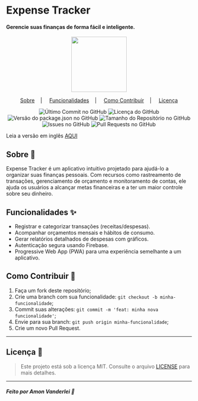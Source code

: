 <h1>Expense Tracker</h1>  
<h4>Gerencie suas finanças de forma fácil e inteligente.</h4>  

<p align="center">  
<image src="public/android-chrome-512x512.png" width="150"/></br>  
</p>  

<p align="center">  
<a href="#sobre-memo">Sobre</a>&nbsp;&nbsp;&nbsp; | &nbsp;&nbsp;&nbsp;  
<a href="#funcionalidades-sparkles">Funcionalidades</a>&nbsp;&nbsp;&nbsp; | &nbsp;&nbsp;&nbsp;  
<a href="#como-contribuir-🤔">Como Contribuir</a>&nbsp;&nbsp;&nbsp; | &nbsp;&nbsp;&nbsp;  
<a href="#licença-scroll">Licença</a>  
</p>  

<p align="center">  
<img alt="Último Commit no GitHub" src="https://img.shields.io/github/last-commit/AmonVanderlei/Expense-Tracker" />  
<img alt="Licença do GitHub" src="https://img.shields.io/github/license/AmonVanderlei/Expense-Tracker" />  
<img alt="Versão do package.json no GitHub" src="https://img.shields.io/github/package-json/v/AmonVanderlei/Expense-Tracker">  
<img alt="Tamanho do Repositório no GitHub" src="https://img.shields.io/github/repo-size/AmonVanderlei/Expense-Tracker" />  
<img alt="Issues no GitHub" src="https://img.shields.io/github/issues/AmonVanderlei/Expense-Tracker" />  
<img alt="Pull Requests no GitHub" src="https://img.shields.io/github/issues-pr/AmonVanderlei/Expense-Tracker" />  
</p>

Leia a versão em inglês [AQUI](README.md)  

## Sobre :memo:  

Expense Tracker é um aplicativo intuitivo projetado para ajudá-lo a organizar suas finanças pessoais. Com recursos como rastreamento de transações, gerenciamento de orçamento e monitoramento de contas, ele ajuda os usuários a alcançar metas financeiras e a ter um maior controle sobre seu dinheiro.  

## Funcionalidades :sparkles:  

- Registrar e categorizar transações (receitas/despesas).  
- Acompanhar orçamentos mensais e hábitos de consumo.  
- Gerar relatórios detalhados de despesas com gráficos.  
- Autenticação segura usando Firebase.  
- Progressive Web App (PWA) para uma experiência semelhante a um aplicativo.  

## Como Contribuir 🤔

1. Faça um fork deste repositório;  
2. Crie uma branch com sua funcionalidade: `git checkout -b minha-funcionalidade`;  
3. Commit suas alterações: `git commit -m 'feat: minha nova funcionalidade'`;  
4. Envie para sua branch: `git push origin minha-funcionalidade`;  
5. Crie um novo Pull Request.  

---

## Licença :scroll:  

> Este projeto está sob a licença MIT. Consulte o arquivo [LICENSE](LICENSE) para mais detalhes.  

---

##### Feito por Amon Vanderlei :wave:  
